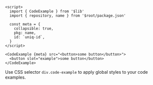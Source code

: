 ```svelte example
<script>
  import { CodeExample } from '$lib'
  import { repository, name } from '$root/package.json'

  const meta = {
    collapsible: true,
    pkg: name,
    id: `uniq-id`,
  }
</script>

<CodeExample {meta} src="<button>some button</button>">
  <button slot="example">some button</button>
</CodeExample>
```

Use CSS selector `div.code-example` to apply global styles to your code examples.
